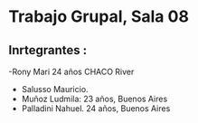 # Trabajo Grupal, Sala 08
## Inrtegrantes :
-Rony Mari 24 años CHACO River
- Salusso Mauricio.
- Muñoz Ludmila: 23 años, Buenos Aires
- Palladini Nahuel. 24 años, Buenos Aires
